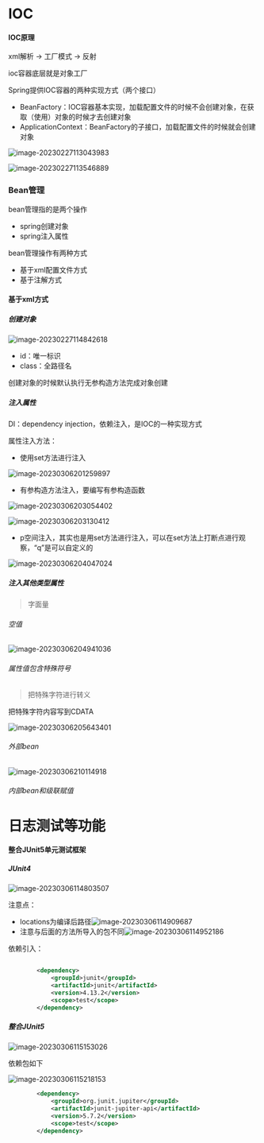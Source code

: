 # IOC

#### IOC原理

xml解析 -> 工厂模式 -> 反射

ioc容器底层就是对象工厂

Spring提供IOC容器的两种实现方式（两个接口）

- BeanFactory：IOC容器基本实现，加载配置文件的时候不会创建对象，在获取（使用）对象的时候才去创建对象
- ApplicationContext：BeanFactory的子接口，加载配置文件的时候就会创建对象

![image-20230227113043983](SpringFramework.assets/image-20230227113043983.png)

![image-20230227113546889](SpringFramework.assets/image-20230227113546889.png)

### Bean管理

bean管理指的是两个操作

- spring创建对象
- spring注入属性

bean管理操作有两种方式

- 基于xml配置文件方式
- 基于注解方式

#### 基于xml方式

##### 创建对象

![image-20230227114842618](SpringFramework.assets/image-20230227114842618.png)

- id：唯一标识
- class：全路径名

创建对象的时候默认执行无参构造方法完成对象创建

##### 注入属性

DI：dependency injection，依赖注入，是IOC的一种实现方式

属性注入方法：

- 使用set方法进行注入

![image-20230306201259897](SpringFramework.assets/image-20230306201259897.png)

- 有参构造方法注入，要编写有参构造函数

![image-20230306203054402](SpringFramework.assets/image-20230306203054402.png)

![image-20230306203130412](SpringFramework.assets/image-20230306203130412.png)

- p空间注入，其实也是用set方法进行注入，可以在set方法上打断点进行观察，“q”是可以自定义的

![image-20230306204047024](SpringFramework.assets/image-20230306204047024.png)

##### 注入其他类型属性

> 字面量

###### 空值

![image-20230306204941036](SpringFramework.assets/image-20230306204941036.png)

###### 属性值包含特殊符号

> 把特殊字符进行转义

把特殊字符内容写到CDATA

![image-20230306205643401](SpringFramework.assets/image-20230306205643401.png)

###### 外部bean

![image-20230306210114918](SpringFramework.assets/image-20230306210114918.png)

###### 内部bean和级联赋值



# 日志测试等功能



#### 整合JUnit5单元测试框架

##### JUnit4

![image-20230306114803507](SpringFramework.assets/image-20230306114803507.png)

注意点：

- locations为编译后路径![image-20230306114909687](SpringFramework.assets/image-20230306114909687.png)
- 注意与后面的方法所导入的包不同![image-20230306114952186](SpringFramework.assets/image-20230306114952186.png)

依赖引入：

```xml

        <dependency>
            <groupId>junit</groupId>
            <artifactId>junit</artifactId>
            <version>4.13.2</version>
            <scope>test</scope>
        </dependency>
```



##### 整合JUnit5

![image-20230306115153026](SpringFramework.assets/image-20230306115153026.png)

依赖包如下

![image-20230306115218153](SpringFramework.assets/image-20230306115218153.png)

```xml
        <dependency>
            <groupId>org.junit.jupiter</groupId>
            <artifactId>junit-jupiter-api</artifactId>
            <version>5.7.2</version>
            <scope>test</scope>
        </dependency>
```

